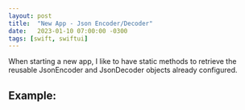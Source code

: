 ```yaml
---
layout: post
title:  "New App - Json Encoder/Decoder"
date:   2023-01-10 07:00:00 -0300
tags: [swift, swiftui]
---
```


When starting a new app, I like to have static methods to retrieve the reusable JsonEncoder and JsonDecoder objects already configured.

## Example:

<script src="https://gist.github.com/mdb1/2f82f85add839d90dd86d56c5f6d50c7.js"></script>

<br>

